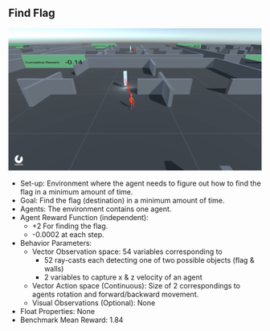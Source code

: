 ## Find Flag

![findflag](images/env.png)

- Set-up: Environment where the agent needs to figure out how to find the flag in a minimum amount of time.
- Goal: Find the flag (destination) in a minimum amount of time.
- Agents: The environment contains one agent.
- Agent Reward Function (independent):
  - +2 For finding the flag.
  - -0.0002 at each step.
- Behavior Parameters:
  - Vector Observation space: 54 variables corresponding to 
    - 52 ray-casts each detecting one of two possible objects (flag & walls)
    - 2 variables to capture x & z velocity of an agent
  - Vector Action space (Continuous): Size of 2 correspondings to agents rotation and forward/backward movement.
  - Visual Observations (Optional): None
- Float Properties: None
- Benchmark Mean Reward: 1.84

